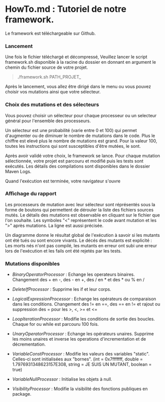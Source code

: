 #  HowTo.md : Tutoriel de notre framework.

Le framework est téléchargeable  sur Github.

### Lancement

Une fois le fichier téléchargé et décompressé, Veuillez lancer le script framework.sh disponible à la racine du dossier
en donnant en argument le chemin du fichier source de votre projet. 

> ./framework.sh PATH_PROJET_

Après le lancement, vous allez être dirigé dans le menu ou vous pouvez choisir vos mutations ainsi que votre sélecteur.

### Choix des mutations et des sélecteurs


Vous pouvez choisir un sélecteur pour chaque processeur ou un selecteur général pour l'ensemble des processeurs.

Un sélecteur est une probabilité (varie entre 0 et 100) qui permet d'augmenter ou de diminuer le nombre de mutations dans le code.
Plus le chiffre est elevé plus le nombre de mutations est grand. Pour la valeur 100, toutes les instructions qui sont susceptibles
d'être mutées, le sont.

Après avoir validé votre choix, le framework se lance. Pour chaque mutation sélectionnée, votre projet est parcouru et modifié puis les 
tests sont exécutés. Les détails des compilations sont disponibles dans le dossier Maven Logs.

Quand l'exécution est terminée, votre navigateur s'ouvre

### Affichage du rapport 

Les processeurs de mutation avec leur sélecteur sont réprésentés sous la forme de boutons qui permettent de dérouler la liste 
des fichiers sources mutés. Le détails des mutations est observable en cliquant sur le fichier que l'on souhaite.
Les symboles "<" représentent le code avant mutation et les ">" après mutations. La ligne est aussi précisée.

Un diagramme donne le résultat global de l'exécution à savoir si les mutants ont été tués ou sont encore vivants. Le décés des mutants est
explicité : Les morts nés n'ont pas compilé, les mutants en erreur ont subi une erreur lors de l'exécution et les fails ont été rejetés par 
les tests.

### Mutations disponibles

* *BinaryOperatorProcessor* : Echange les operateurs binaires. 
Changement des + en -, des - en +, des / en * et des * ou % en /

* *DeleteIfProcessor* : Supprime les if et leur corps.
 
* *LogicalExpressionProcessor* : Echange les opérateurs de comparaison dans les conditions.
Changement des != en ==, des == en != et rajout ou suppression des = pour les >, <, >= et <=

* *LoopIterationProcessor* : Modifie les conditions de sortie des boucles. Chaque for ou while est parcouru 100 fois.

* *UnaryOperatorProcessor* : Echange les opérateurs unaires. Supprime les moins unaires et 
inverse les operations d'incrementation et de décrementation.

* *VariableConstProcessor* : Modifie les valeurs des variables "static". Celles-ci sont initialisées aux "bornes". 
(int = 0x7fffffff, double = 1.7976931348623157E308, string = JE SUIS UN MUTANT, boolean = true)

* *VariableNullProcessor* : Initialise les objets à null.

* *VisibilityProcessor* : Modifie la visibilité des fonctions publiques en package.
